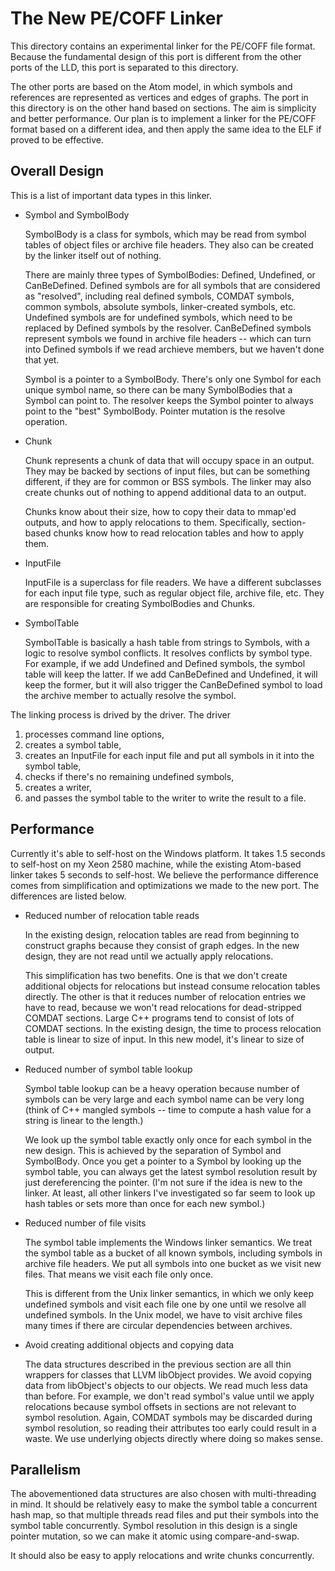 The New PE/COFF Linker
======================

This directory contains an experimental linker for the PE/COFF file
format. Because the fundamental design of this port is different from
the other ports of the LLD, this port is separated to this directory.

The other ports are based on the Atom model, in which symbols and
references are represented as vertices and edges of graphs. The port
in this directory is on the other hand based on sections. The aim is
simplicity and better performance. Our plan is to implement a linker
for the PE/COFF format based on a different idea, and then apply the
same idea to the ELF if proved to be effective.

Overall Design
--------------

This is a list of important data types in this linker.

* Symbol and SymbolBody

  SymbolBody is a class for symbols, which may be read from symbol
  tables of object files or archive file headers. They also can be
  created by the linker itself out of nothing.

  There are mainly three types of SymbolBodies: Defined, Undefined, or
  CanBeDefined. Defined symbols are for all symbols that are
  considered as "resolved", including real defined symbols, COMDAT
  symbols, common symbols, absolute symbols, linker-created symbols,
  etc. Undefined symbols are for undefined symbols, which need to be
  replaced by Defined symbols by the resolver. CanBeDefined symbols
  represent symbols we found in archive file headers -- which can
  turn into Defined symbols if we read archieve members, but we
  haven't done that yet.

  Symbol is a pointer to a SymbolBody. There's only one Symbol for
  each unique symbol name, so there can be many SymbolBodies that a
  Symbol can point to. The resolver keeps the Symbol pointer to always
  point to the "best" SymbolBody. Pointer mutation is the resolve
  operation.

* Chunk

  Chunk represents a chunk of data that will occupy space in an
  output. They may be backed by sections of input files, but can be
  something different, if they are for common or BSS symbols. The
  linker may also create chunks out of nothing to append additional
  data to an output.

  Chunks know about their size, how to copy their data to mmap'ed
  outputs, and how to apply relocations to them. Specifically,
  section-based chunks know how to read relocation tables and how to
  apply them.

* InputFile

  InputFile is a superclass for file readers. We have a different
  subclasses for each input file type, such as regular object file,
  archive file, etc. They are responsible for creating SymbolBodies
  and Chunks.

* SymbolTable

  SymbolTable is basically a hash table from strings to Symbols,
  with a logic to resolve symbol conflicts. It resolves conflicts by
  symbol type. For example, if we add Undefined and Defined symbols,
  the symbol table will keep the latter. If we add CanBeDefined and
  Undefined, it will keep the former, but it will also trigger the
  CanBeDefined symbol to load the archive member to actually resolve
  the symbol.

The linking process is drived by the driver. The driver

1. processes command line options,
2. creates a symbol table,
3. creates an InputFile for each input file and put all symbols in it
   into the symbol table,
4. checks if there's no remaining undefined symbols,
5. creates a writer,
6. and passes the symbol table to the writer to write the result to a
   file.

Performance
-----------

Currently it's able to self-host on the Windows platform. It takes 1.5
seconds to self-host on my Xeon 2580 machine, while the existing
Atom-based linker takes 5 seconds to self-host. We believe the
performance difference comes from simplification and optimizations we
made to the new port. The differences are listed below.

* Reduced number of relocation table reads

  In the existing design, relocation tables are read from beginning to
  construct graphs because they consist of graph edges. In the new
  design, they are not read until we actually apply relocations.

  This simplification has two benefits. One is that we don't create
  additional objects for relocations but instead consume relocation
  tables directly. The other is that it reduces number of relocation
  entries we have to read, because we won't read relocations for
  dead-stripped COMDAT sections. Large C++ programs tend to consist of
  lots of COMDAT sections. In the existing design, the time to process
  relocation table is linear to size of input. In this new model, it's
  linear to size of output.

* Reduced number of symbol table lookup

  Symbol table lookup can be a heavy operation because number of
  symbols can be very large and each symbol name can be very long
  (think of C++ mangled symbols -- time to compute a hash value for a
  string is linear to the length.)

  We look up the symbol table exactly only once for each symbol in the
  new design. This is achieved by the separation of Symbol and
  SymbolBody. Once you get a pointer to a Symbol by looking up the
  symbol table, you can always get the latest symbol resolution result
  by just dereferencing the pointer. (I'm not sure if the idea is new
  to the linker. At least, all other linkers I've investigated so far
  seem to look up hash tables or sets more than once for each new
  symbol.)

* Reduced number of file visits

  The symbol table implements the Windows linker semantics. We treat
  the symbol table as a bucket of all known symbols, including symbols
  in archive file headers. We put all symbols into one bucket as we
  visit new files. That means we visit each file only once.

  This is different from the Unix linker semantics, in which we only
  keep undefined symbols and visit each file one by one until we
  resolve all undefined symbols. In the Unix model, we have to visit
  archive files many times if there are circular dependencies between
  archives.

* Avoid creating additional objects and copying data

  The data structures described in the previous section are all thin
  wrappers for classes that LLVM libObject provides. We avoid copying
  data from libObject's objects to our objects. We read much less data
  than before. For example, we don't read symbol's value until we
  apply relocations because symbol offsets in sections are not
  relevant to symbol resolution. Again, COMDAT symbols may be
  discarded during symbol resolution, so reading their attributes too
  early could result in a waste. We use underlying objects directly
  where doing so makes sense.

Parallelism
-----------

The abovementioned data structures are also chosen with
multi-threading in mind. It should be relatively easy to make the
symbol table a concurrent hash map, so that multiple threads read
files and put their symbols into the symbol table concurrently. Symbol
resolution in this design is a single pointer mutation, so we can make
it atomic using compare-and-swap.

It should also be easy to apply relocations and write chunks
concurrently.
